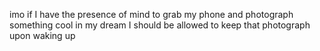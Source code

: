imo if I have the presence of mind to grab my phone and photograph something
cool in my dream I should be allowed to keep that photograph upon waking up
